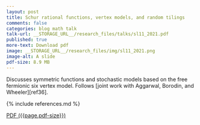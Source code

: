 ```yaml
---
layout: post
title: Schur rational functions, vertex models, and random tilings
comments: false
categories: blog math talk
talk-url: __STORAGE_URL__/research_files/talks/sl11_2021.pdf
published: true
more-text: Download pdf
image: __STORAGE_URL__/research_files/img/sl11_2021.png
image-alt: A slide
pdf-size: 8.9 MB
---
```


Discusses symmetric functions and stochastic models based on the free fermionic six vertex model. Follows [joint work with Aggarwal, Borodin, and Wheeler][ref36].

{% include references.md %}

<!--more-->

<a href="{{ page.talk-url | replace: '__STORAGE_URL__', site.storage_url}}" target="_blank">PDF ({{page.pdf-size}})</a>
